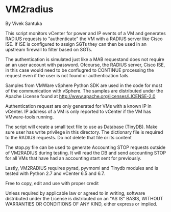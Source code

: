 # VM2radius
By Vivek Santuka

This script monitors vCenter for power and IP events of a VM and generates
RADIUS requests to "authenticate" the VM with a RADIUS server like Cisco ISE.
If ISE is configured to assign SGTs they can then be used in an upstream firewall
to filter based on SGTs. 

The authentication is simulated just like a MAB requestand does not require an
an user account with password. Ofcourse, the RADIUS server, Cisco ISE,
in this case would need to be confiugred to CONTINUE processing the request
even if the user is not found or authentication fails.

Samples from VMWare vSphere Python SDK are used in the code for most of the
communication with vSphere. The samples are distributed under the Apache License
found at http://www.apache.org/licenses/LICENSE-2.0

Authentication request are only generated for VMs with a known IP in vCenter.
IP address of a VM is only reported to vCenter if the VM has VMware-tools running.

The script will create a small text file to use as Database (TinyDB). Make sure user 
has write privilege in this directory. The dictionary file is required to the RADIUS 
requests. Do not delete that file or its content

The stop.py file can be used to generate Accounting STOP requests outside
of VM2RADIUS during testing. It will read the DB and send accounting STOP for all VMs
that have had an accounting start sent for previously.

Lastly, VM2RADIUS requires pyrad, pyvmomi and Tinydb modules and is tested with Python 2.7
and vCenter 6.5 and 6.7.

Free to copy, edit and use with proper credit

Unless required by applicable law or agreed to in writing, software
distributed under the License is distributed on an "AS IS" BASIS,
WITHOUT WARRANTIES OR CONDITIONS OF ANY KIND, either express or implied.
